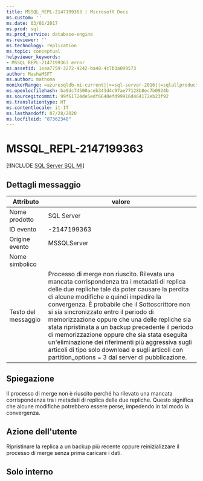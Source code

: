 ```yaml
---
title: MSSQL_REPL-2147199363 | Microsoft Docs
ms.custom: ''
ms.date: 03/01/2017
ms.prod: sql
ms.prod_service: database-engine
ms.reviewer: ''
ms.technology: replication
ms.topic: conceptual
helpviewer_keywords:
- MSSQL_REPL-2147199363 error
ms.assetid: 1eaa7759-3272-4242-ba48-4c7b3a099573
author: MashaMSFT
ms.author: mathoma
monikerRange: =azuresqldb-mi-current||>=sql-server-2016||=sqlallproducts-allversions
ms.openlocfilehash: ba9dc74500aceb343d4c97ae77128b8ec7b0924b
ms.sourcegitcommit: 99f61724de5edf6640efd99916d464172eb23f92
ms.translationtype: HT
ms.contentlocale: it-IT
ms.lasthandoff: 07/28/2020
ms.locfileid: "87362348"
---
```

# <a name="mssql_repl-2147199363"></a>MSSQL_REPL-2147199363
[!INCLUDE [SQL Server SQL MI](../../includes/applies-to-version/sql-asdbmi.md)]
    
## <a name="message-details"></a>Dettagli messaggio  
  
|Attributo|valore|  
|-|-|  
|Nome prodotto|SQL Server|  
|ID evento|-2147199363|  
|Origine evento|MSSQLServer|  
|Nome simbolico||  
|Testo del messaggio|Processo di merge non riuscito. Rilevata una mancata corrispondenza tra i metadati di replica delle due repliche tale da poter causare la perdita di alcune modifiche e quindi impedire la convergenza. È probabile che il Sottoscrittore non si sia sincronizzato entro il periodo di memorizzazione oppure che una delle repliche sia stata ripristinata a un backup precedente il periodo di memorizzazione oppure che sia stata eseguita un'eliminazione dei riferimenti più aggressiva sugli articoli di tipo solo download e sugli articoli con partition_options = 3 dal server di pubblicazione.|  
  
## <a name="explanation"></a>Spiegazione  
 Il processo di merge non è riuscito perché ha rilevato una mancata corrispondenza tra i metadati di replica delle due repliche. Questo significa che alcune modifiche potrebbero essere perse, impedendo in tal modo la convergenza.  
  
## <a name="user-action"></a>Azione dell'utente  
 Ripristinare la replica a un backup più recente oppure reinizializzare il processo di merge senza prima caricare i dati.  
  
## <a name="internal-only"></a>Solo interno  
  
